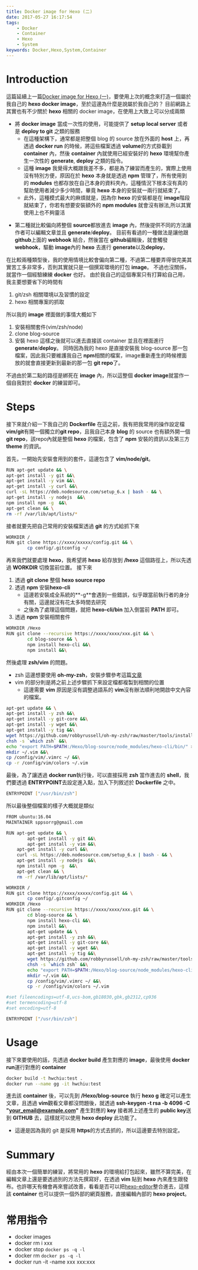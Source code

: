 ```yaml
---
title: Docker image for Hexo (二)
date: 2017-05-27 16:17:54
tags:
	- Docker
	- Container
	- Hexo
	- System
keywords: Docker,Hexo,System,Container
---
```




# Introduction
這篇延續上一篇[Docker image for Hexo (一)](https://blog.hwchiu.com/docker-build-image.html)，要使用上次的概念來打造一個屬於我自己的 **hexo docker image**，至於這邊為什麼是說屬於我自己的？
目前網路上其實也有不少關於 **hexo** 相關的 docker image，在使用上大致上可以分成兩類
- 將 **docker image** 當成一次性的使用，可能提供了 **setup local server** 或者是 **deploy to git** 之類的服務
    - 在這種架構下，通常都是把整個 blog 的 source 放在外面的 **host** 上，再透過 **docker run** 的時候，將這些檔案透過 **volume**的方式掛載到 **container** 內，然後 **container** 內就使用已經安裝好的 **hexo** 環境幫你產生一次性的 **generate**, **deploy** 之類的指令。
    - 這種 **image** 我覺得大概跟我差不多，都是為了練習而產生的，實際上使用沒有特別方便，原因在於 **hexo** 本身就是透過 **npm** 管理了，所有使用到的 **modules** 也都存放在自己本身的資料夾內，這種情況下根本沒有真的幫助使用者減少多少時間，畢竟 **hexo** 本身的安裝就一兩行就結束了。
    - 此外，這種模式最大的麻煩就是，因為你 **hexo** 的安裝都是在 **image**階段就結束了，你若有想要安裝額外的 **npm modules** 就會沒有辦法,所以其實使用上也不夠靈活

<!--more-->
- 第二種就比較偏向將整個 **source**都放進去 **image** 內，然後提供不同的方法讓作者可以編輯文章並且 **generate**/**deploy**。 目前有看過的一種做法是讓他跟 **github**上面的 **webhook** 結合，然後當在 **github**編輯後，就會觸發 **webhook**，驅動 **image**內的 **hexo** 去進行 **generate**以及**deploy**。

在比較兩種類型後，我的使用情境比較會偏向第二種，不過第二種要弄得很完美其實苦工多非常多，否則其實就只是一個撰寫環境的打包 **image**。
不過也沒關係，就當作一個經驗練練 **docker** 也好。
由於我自己的這個專案只有打算給自己用，我主要想要省下的時間有
1. git/zsh 相關環境以及習慣的設定
2. hexo 相關專案的抓取

所以我的 **image** 裡面做的事情大概如下
1. 安裝相關套件(vim/zsh/node)
2. clone blog-source
3. 安裝 hexo
這樣之後就可以進去直接該 container 並且在裡面進行 **generate**/**deploy**。
同時因為我的 hexo 是直接安裝我 blog-source 那一包檔案，因此我只要維護我自己 **npm**相關的檔案，image重新產生的時候裡面放的就會直接更新到最新的那一包 **git repo**了。

不過由於第二點的路徑是綁死在 **image** 內，所以這整個 **docker image**就當作一個自我對於 **docker** 的練習即可。

# Steps

接下來就介紹一下我自己的 **Dockerfile**
在這之前，我有把我常用的操作設定檔**vim/git**有開一個獨立的**git repo**，且我自己本身 **blog** 的 source 也有額外開一個 **git repo**，該repo內就是整個 **hexo** 的檔案，包含了 **npm** 安裝的資訊以及第三方 **theme** 的資訊。

首先，一開始先安裝會用到的套件，這邊包含了 **vim/node/git**。

```bash
RUN apt-get update && \
apt-get install -y git &&\
apt-get install -y vim &&\
apt-get install -y curl &&\
curl -sL https://deb.nodesource.com/setup_6.x | bash - && \
apt-get install -y nodejs  &&\
npm install npm -g  &&\
apt-get clean && \
rm -rf /var/lib/apt/lists/*
```

接者就要先把自己常用的安裝檔案透過 **git** 的方式給抓下來

```bash
WORKDIR /
RUN git clone https://xxxx/xxxxx/config.git && \
        cp config/.gitconfig ~/
```

再來我們就要處理 **hexo**，我希望將 **hexo** 給存放到 **/hexo** 這個路徑上，所以先透過 **WORKDIR** 切換當前位置。
接下來
1. 透過 **git clone** 整個 **hexo source repo**
2. 透過 **npm** 安裝**hexo-cli**
    - 這邊若安裝成全系統的**-g**會遇到一些錯誤，似乎跟當前執行者的身分有關，這邊就沒有花太多時間去研究
    - 之後為了處理這個問題，就把 **hexo-cli/bin** 加入倒當前 **PATH** 即可。
3. 透過 **npm** 安裝相關套件

```bash
WORKDIR /Hexo
RUN git clone --recursive https://xxxx/xxxx/xxx.git && \
        cd blog-source && \
        npm install hexo-cli &&\
        npm install &&\
```

然後處理 **zsh/vim** 的問題。
- zsh 這邊想要使用 **oh-my-zsh**，安裝步驟參考這篇[文章](https://gist.github.com/tsabat/1498393)
- vim 的部分則是將之前上述步驟抓下來設定檔都複製到相關的位置
    - 這邊需要 **vim** 原因是沒有調整過語系的 **vim**沒有辦法順利地開啟中文內容的檔案。

```bash
apt-get update && \
apt-get install -y zsh &&\
apt-get install -y git-core &&\
apt-get install -y wget &&\
apt-get install -y tig &&\
wget https://github.com/robbyrussell/oh-my-zsh/raw/master/tools/install.sh -O - | zsh || true &&\
chsh -s `which zsh` &&\
echo "export PATH=$PATH:/Hexo/blog-source/node_modules/hexo-cli/bin/" >> ~/.zshrc  &&\
mkdir ~/.vim &&\
cp /config/vim/.vimrc ~/ &&\
cp -r /config/vim/colors ~/.vim
```

最後，為了讓透過 **docker run**執行後，可以直接採用 **zsh** 當作進去的 **shell**，我們要透過 **ENTRYPOINT**去設定進入點，加入下列敘述於 **Dockerfile** 之中。

```bash
ENTRYPOINT ["/usr/bin/zsh"]
```

所以最後整個檔案的樣子大概就是類似

```bash
FROM ubuntu:16.04
MAINTAINER sppsorrg@gmail.com

RUN apt-get update && \
        apt-get install -y git &&\
        apt-get install -y vim &&\
    apt-get install -y curl &&\
    curl -sL https://deb.nodesource.com/setup_6.x | bash - && \
    apt-get install -y nodejs  &&\
    npm install npm -g  &&\
    apt-get clean && \
    rm -rf /var/lib/apt/lists/*

WORKDIR /
RUN git clone https://xxxx/xxxxx/config.git && \
        cp config/.gitconfig ~/
WORKDIR /Hexo
RUN git clone --recursive https://xxxx/xxxx/xxx.git && \
        cd blog-source && \
        npm install hexo-cli &&\
        npm install &&\
        apt-get update && \
        apt-get install -y zsh &&\
        apt-get install -y git-core &&\
        apt-get install -y wget &&\
        apt-get install -y tig &&\
        wget https://github.com/robbyrussell/oh-my-zsh/raw/master/tools/install.sh -O - | zsh || true &&\
        chsh -s `which zsh` &&\
        echo "export PATH=$PATH:/Hexo/blog-source/node_modules/hexo-cli/bin/" >> ~/.zshrc  &&\
        mkdir ~/.vim &&\
        cp /config/vim/.vimrc ~/ &&\
        cp -r /config/vim/colors ~/.vim

#set fileencodings=utf-8,ucs-bom,gb18030,gbk,gb2312,cp936
#set termencoding=utf-8
#set encoding=utf-8

ENTRYPOINT ["/usr/bin/zsh"]
```

# Usage
接下來要使用的話，先透過 **docker build** 產生對應的 **image**，最後使用 **docker run**運行對應的 **container**

```bash
docker build -t hwchiu:test .
docker run --name gg -it hwchiu:test
```

進去該 **container** 後，可以先到 **/Hexo/blog-source** 執行 **hexo g** 確定可以產生文章，且透過 **vim**觀看文章都沒問題後，就透過 **ssh-keygen -t rsa -b 4096 -C "your_email@example.com"** 產生對應的 **key**
接者將上述產生的 **public key**送到 **GITHUB** 去，這樣就可以使用 **hexo deploy** 此功能了。
- 這邊是因為我的 git 是採用 **https**的方式去抓的，所以這邊要去特別設定。

# Summary
經由本次一個簡單的練習，將常用的 **hexo** 的環境給打包起來，雖然不算完美，在編輯文章上還是要透過別的方法先撰寫好，在透過 **vim** 貼到 **hexo** 內來產生跟發布。也許哪天有機會再來嘗試改善，看看是否可以把[hexo-editor](https://www.npmjs.com/package/hexo-editor)整合進去，這樣該 **container** 也可以提供一個外部的網頁服務，直接編輯內部的 **hexo project**。



# 常用指令
- docker images
- docker rm i xxx
- docker stop `docker ps -q -l`
- docker rm `docker ps -q -l`
- docker run -it -name xxx xxx:xxx

